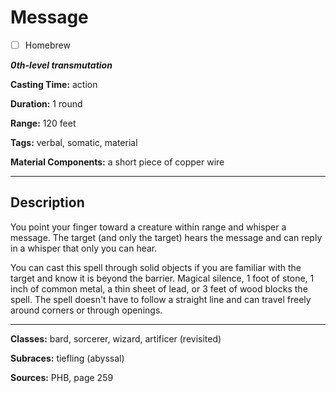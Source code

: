 # Message

- [ ] Homebrew

***0th-level transmutation***

**Casting Time:** action

**Duration:** 1 round

**Range:** 120 feet

**Tags:** verbal, somatic, material

**Material Components:** a short piece of copper wire

---

## Description
You point your finger toward a creature within range and whisper a message.
The target (and only the target) hears the message and can reply in a whisper that only you can hear.

You can cast this spell through solid objects if you are familiar with the target and know it is beyond the barrier.
Magical silence, 1 foot of stone, 1 inch of common metal, a thin sheet of lead, or 3 feet of wood blocks the spell.
The spell doesn't have to follow a straight line and can travel freely around corners or through openings.

---

**Classes:** bard, sorcerer, wizard, artificer (revisited)

**Subraces:** tiefling (abyssal)

**Sources:** PHB, page 259
